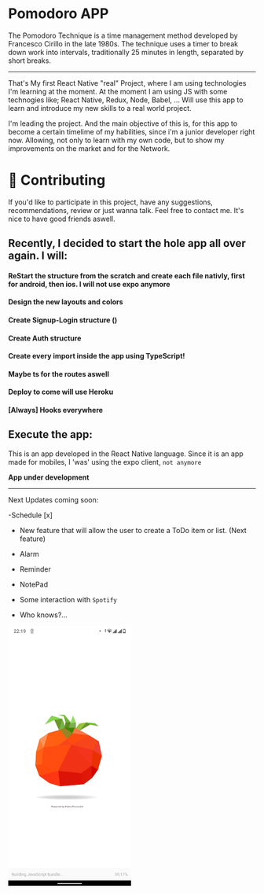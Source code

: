 # Pomodoro APP
The Pomodoro Technique is a time management method developed by Francesco Cirillo in the late 1980s. The technique uses a timer to break down work into intervals, traditionally 25 minutes in length, separated by short breaks.

-------------------------------------------------------------------------------------------------


That's My first React Native "real" Project, where I am using technologies I'm learning at the moment.
At the moment I am using JS with some technogies like;
   React Native, Redux, Node,  Babel, ...
   Will use this app to learn and introduce my new skills to a real world project.
   
   I'm leading the project. And the main objective of this is, for this app to become a certain timelime of my habilities, since i'm a junior developer right now. 
    Allowing, not only to learn with my own code,  but to show my improvements on the market and for the Network.
    
    
# :tada: Contributing
If you'd like to participate in this project, have any suggestions, recommendations, review or just wanna talk. Feel free to contact me.
It's nice to have good friends aswell.



## Recently, I decided to start the hole app all over again. I will:
#### ReStart the structure from the scratch and create each file nativly, first for android, then ios. I will not use expo anymore
#### Design the new layouts and colors
#### Create Signup-Login structure ()
#### Create Auth structure 
#### Create every import inside the app using TypeScript!
#### Maybe ts for the routes aswell
#### Deploy to come will use Heroku
#### [Always] Hooks everywhere
   















## Execute the app:

This is an app developed in the React Native language.
Since it is an app made for mobiles, I 'was' using the expo client, `not anymore`
 




**App under development**













----------------------------------------------------------------------------------------------------------------------------------------

Next Updates coming soon: 

  -Schedule  [x]
  - New feature that will allow the user to create a ToDo item or list. (Next feature)
  
  - Alarm
  - Reminder
  - NotePad

  - Some interaction with `Spotify`
  - Who knows?...
  
  
  
  
  <img src="./assets/logo.jpeg" width="250px">



